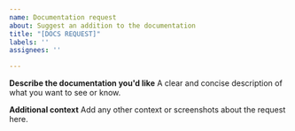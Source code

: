 ```yaml
---
name: Documentation request
about: Suggest an addition to the documentation
title: "[DOCS REQUEST]"
labels: ''
assignees: ''

---
```


**Describe the documentation you'd like**
A clear and concise description of what you want to see or know.

**Additional context**
Add any other context or screenshots about the request here.
